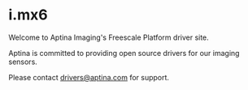 i.mx6
=====

Welcome to Aptina Imaging's Freescale Platform driver site.

Aptina is committed to providing open source drivers for our imaging sensors.

Please contact drivers@aptina.com for support.
